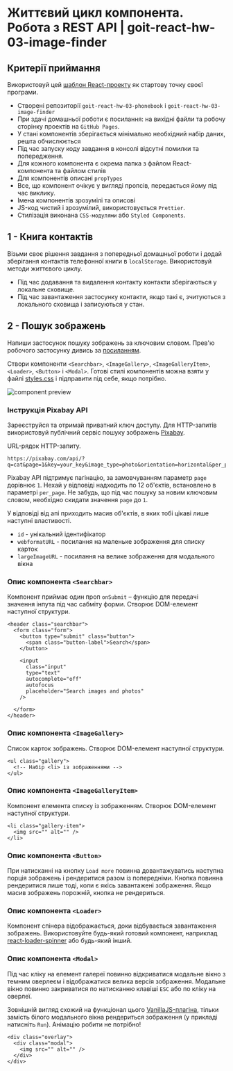 # Життєвий цикл компонента. Робота з REST API | goit-react-hw-03-image-finder

## Критерії приймання

Використовуй цей
[шаблон React-проекту](https://github.com/goitacademy/react-homework-template#readme) як стартову
точку своєї програми.

- Створені репозиторії `goit-react-hw-03-phonebook` і `goit-react-hw-03-image-finder`
- При здачі домашньої роботи є посилання: на вихідні файли та робочу сторінку проектів на
  `GitHub Pages`.
- У стані компонентів зберігається мінімально необхідний набір даних, решта обчислюється
- Під час запуску коду завдання в консолі відсутні помилки та попередження.
- Для кожного компонента є окрема папка з файлом React-компонента та файлом стилів
- Для компонентів описані `propTypes`
- Все, що компонент очікує у вигляді пропсів, передається йому під час виклику.
- Імена компонентів зрозумілі та описові
- JS-код чистий і зрозумілий, використовується `Prettier`.
- Стилізація виконана `CSS-модулями` або `Styled Components`.

## 1 - Книга контактів

Візьми своє рішення завдання з попередньої домашньої роботи і додай зберігання контактів телефонної
книги в `localStorage`. Використовуй методи життєвого циклу.

- Під час додавання та видалення контакту контакти зберігаються у локальне сховище.
- Під час завантаження застосунку контакти, якщо такі є, зчитуються з локального сховища і
  записуються у стан.

## 2 - Пошук зображень

Напиши застосунок пошуку зображень за ключовим словом. Прев'ю робочого застосунку дивись за
[посиланням](https://drive.google.com/file/d/1oXCGyiq4uKwW0zzraZLKk4lh3voBlBzZ/view).

Створи компоненти `<Searchbar>`, `<ImageGallery>`, `<ImageGalleryItem>`, `<Loader>`, `<Button>` і
`<Modal>`. Готові стилі компонентів можна взяти у файлі
[styles.css](https://downgit.github.io/#/home?url=https:%2F%2Fgithub.com%2Fgoitacademy%2Freact-homework%2Fblob%2Fmaster%2Fhomework-03%2Fimage-finder%2Fstyles.css)
і підправити під себе, якщо потрібно.

![component preview](https://textbook.edu.goit.global/lms-react-homework/v1/uk/img/hw-03/image-finder.jpg)

### Інструкція Pixabay API

Зареєструйся та отримай приватний ключ доступу. Для HTTP-запитів використовуй публічний сервіс
пошуку зображень [Pixabay](https://pixabay.com/api/docs/).

URL-рядок HTTP-запиту.

```
https://pixabay.com/api/?q=cat&page=1&key=your_key&image_type=photo&orientation=horizontal&per_page=12
```

Pixabay API підтримує пагінацію, за замовчуванням параметр `page` дорівнює `1`. Нехай у відповіді
надходить по 12 об'єктів, встановлено в параметрі `per_page`. Не забудь, що під час пошуку за новим
ключовим словом, необхідно скидати значення `page` до `1`.

У відповіді від апі приходить масив об'єктів, в яких тобі цікаві лише наступні властивості.

- `id` - унікальний ідентифікатор
- `webformatURL` - посилання на маленьке зображення для списку карток
- `largeImageURL` - посилання на велике зображення для модального вікна

### Опис компонента `<Searchbar>`

Компонент приймає один проп `onSubmit` – функцію для передачі значення інпута під час сабміту форми.
Створює DOM-елемент наступної структури.

```
<header class="searchbar">
  <form class="form">
    <button type="submit" class="button">
      <span class="button-label">Search</span>
    </button>

    <input
      class="input"
      type="text"
      autocomplete="off"
      autofocus
      placeholder="Search images and photos"
    />

  </form>
</header>
```

### Опис компонента `<ImageGallery>`

Список карток зображень. Створює DOM-елемент наступної структури.

```
<ul class="gallery">
  <!-- Набір <li> із зображеннями -->
</ul>
```

### Опис компонента `<ImageGalleryItem>`

Компонент елемента списку із зображенням. Створює DOM-елемент наступної структури.

```
<li class="gallery-item">
  <img src="" alt="" />
</li>
```

### Опис компонента `<Button>`

При натисканні на кнопку `Load more` повинна довантажуватись наступна порція зображень і рендеритися
разом із попередніми. Кнопка повинна рендеритися лише тоді, коли є якісь завантажені зображення.
Якщо масив зображень порожній, кнопка не рендериться.

### Опис компонента `<Loader>`

Компонент спінера відображається, доки відбувається завантаження зображень. Використовуйте будь-який
готовий компонент, наприклад [react-loader-spinner](https://github.com/mhnpd/react-loader-spinner)
або будь-який інший.

### Опис компонента `<Modal>`

Під час кліку на елемент галереї повинно відкриватися модальне вікно з темним оверлеєм і
відображатися велика версія зображення. Модальне вікно повинно закриватися по натисканню клавіші
`ESC` або по кліку на оверлеї.

Зовнішній вигляд схожий на функціонал цього
[VanillaJS-плагіна](https://basiclightbox.electerious.com/), тільки замість білого модального вікна
рендериться зображення (у прикладі натисніть `Run`). Анімацію робити не потрібно!

```
<div class="overlay">
  <div class="modal">
    <img src="" alt="" />
  </div>
</div>
```
